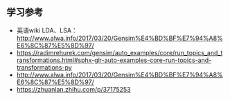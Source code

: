 ## 学习参考

- 英语wiki LDA、LSA：http://www.alwa.info/2017/03/20/Gensim%E4%BD%BF%E7%94%A8%E6%8C%87%E5%8D%97/
- https://radimrehurek.com/gensim/auto_examples/core/run_topics_and_transformations.html#sphx-glr-auto-examples-core-run-topics-and-transformations-py
- http://www.alwa.info/2017/03/20/Gensim%E4%BD%BF%E7%94%A8%E6%8C%87%E5%8D%97/
- https://zhuanlan.zhihu.com/p/37175253
